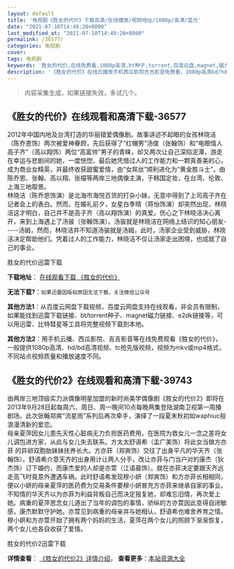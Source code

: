 ```yaml
---
layout: default
title: '电视剧《胜女的代价》下载资源/在线播放/视频地址/1080p/高清/蓝光'
date: "2021-07-10T14:40:20+0800"
last_modified_at: "2021-07-10T14:40:20+0800"
permalink: /36577/
categories: 电视剧
cover:
tags: 电视剧
keywords: '胜女的代价,在线免费看,1080p高清,bt种子,torrent,百度云盘,magnet,磁力链,迅雷下载资源'
description: '《胜女的代价》在线云播放手机西瓜影院吉吉影音免费看，1080p高清bd/hd未删减完整版和tc抢先枪版，mkv/mp4格式，附带bt/torrent种子、magnet/磁力链、百度云盘、网盘资源迅雷下载链接'
---
```


>内容采集生成，如果链接失效，多试几个。


## 《胜女的代价》在线观看和高清下载-36577

2012年中国内地及台湾打造的华丽猎爱偶像剧。故事讲述不起眼的女孩林晓洁（陈乔恩饰）两次被爱神眷顾，先后获得了&ldquo;红帽男&rdquo;汤俊（张翰饰）和“电眼情人高子齐&rdquo;（高以翔饰）两位“高富帅&rdquo;男子的青睐，却又两次让自己深陷泥潭，游走在幸运与悲剧间的她，一度恍惚，最后她凭借过人的工作能力和一颗真善美的心，成为商业女精英，并最终收获甜蜜爱情，由&ldquo;女屌丝&rdquo;顺利进化为&ldquo;黄金胜斗士&rdquo;。由陈乔恩、张翰、高以翔、张檬等两岸三地偶像主演，于韩国定妆，在台湾、伦敦、上海三地取景。<br />林晓洁（陈乔恩饰演）是北海市海悦百货的打杂小妹，无意中得到了上司高子齐在记者会上的表白。然而，在婚礼前夕，女星白季晴（蒋怡饰演）却突然出现，林晓洁这才明白，自己并不是高子齐（高以翔饰演）的真爱。伤心之下林晓洁决心离开，来到上海遇上了汤骏（张翰饰演）。汤骏就是林晓洁在网络上结识的知心朋友-----汤姆，然而，林晓洁并不知道汤骏就是汤姆，此时，汤家企业受到威胁，林晓洁决定帮助他们。凭着过人的工作能力，林晓洁不仅让汤家走出困境，也成就了自己的事业。


胜女的代价迅雷下载

**下载地址**： [在线观看下载 《胜女的代价》](https://www.993dy.com//vod-detail-id-11878.html) 


**无法下载?**：`如果迅雷因版权原因无法下载，关注微信公众号 `

**其他方法1**：从百度云网盘下载视频，百度云网盘支持在线观看，非会员有限制，如果能找到迅雷下载链接、bt/torrent种子、magnet磁力链接、e2dk链接等，可以用迅雷、比特彗星等工具将完整视频下载到本地。

**其他方法2**：用手机云播、西瓜影院、吉吉影音等在线免费观看《胜女的代价》，一般提供1080p高清、hd/bd高清视频、tc抢先版视频，视频为mkv或mp4格式，不同站点视频质量和播放速度不同。


## 《胜女的代价2》在线观看和高清下载-39743

由两岸三地顶级实力派偶像明星加盟的新时尚美学偶像剧《胜女的代价2》即将在2013年9月28日起每周六、周日、周一晚间10点每晚两集登陆湖南卫视第一周播剧场。此次张翰郑爽&ldquo;流星雨&rdquo;系列后再次牵手，演绎了一段夏末秋初如waphiuc般浪漫清新的爱恋。<br />母亲夏萍因女儿患先天性心脏病无力负担医药费用，在医院为救女儿一念之差将女儿调包进方家，从此与女儿失去联系。方太太舒语希（孟广美饰）将此女当做方亦菲 的异卵双胞胎妹妹抚养长大。方亦菲（郑爽饰）交往了出身平凡的华天齐（张翰饰）。舒语希介意天齐的出身用计让两人分手，改让亦菲与门当户对的康杰（狄杰饰）订下婚约，而康杰爱的人却是亦萱（江语晨饰）。就在亦菲决定要跟天齐远走高飞时竟意外遭遇车祸。此时舒语希发现穆小妍（郑爽饰）和方亦菲长相相同，便以小妍的母亲夏萍的医药费为交易条件要穆小妍冒充方亦菲来继承自家的事业。不知情的华天齐以为亦菲为利益背叛自己而决定报复她，却难忘旧情，再次爱上她。病重的夏萍思念女儿道出了当年的调包的事情，骄纵的方亦萱因此变得自闭敏感，康杰默默守护她。亦萱见到病重的母亲并与她相认，舒语希也难舍养育之情。穆小妍和方亦萱开始了拥有两个妈妈的生活，夏萍在两个女儿的照顾下渐渐恢复，两个女儿也各自收获了爱情。</p>


胜女的代价2迅雷下载

**详情查看**： [《胜女的代价2》详情介绍](/movie/39743/)， **查看更多**：[本站资源大全](/movie/t/all/)

